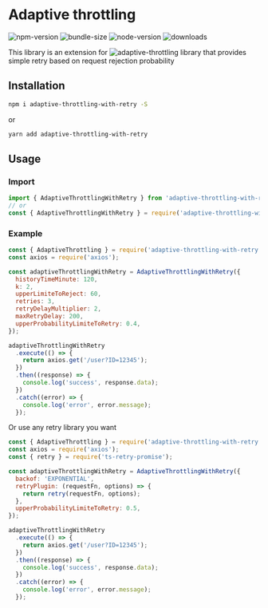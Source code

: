 # Adaptive throttling

![npm-version](https://img.shields.io/npm/v/adaptive-throttling-with-retry?style=flat-square) ![bundle-size](https://img.shields.io/bundlephobia/min/adaptive-throttling-with-retry?style=flat-square) ![node-version](https://img.shields.io/node/v/adaptive-throttling-with-retry?style=flat-square) ![downloads](https://img.shields.io/npm/dm/adaptive-throttling-with-retry?style=flat-square)

This library is an extension for ![adaptive-throttling](https://www.npmjs.com/package/adaptive-throttling) library that provides simple retry based on request rejection probability

## Installation

```bash
npm i adaptive-throttling-with-retry -S
```

or

```bash
yarn add adaptive-throttling-with-retry
```

## Usage

### Import

```javascript
import { AdaptiveThrottlingWithRetry } from 'adaptive-throttling-with-retry';
// or
const { AdaptiveThrottlingWithRetry } = require('adaptive-throttling-with-retry');
```

### Example

```javascript
const { AdaptiveThrottling } = require('adaptive-throttling-with-retry');
const axios = require('axios');

const adaptiveThrottlingWithRetry = AdaptiveThrottlingWithRetry({
  historyTimeMinute: 120,
  k: 2,
  upperLimiteToReject: 60,
  retries: 3,
  retryDelayMultiplier: 2,
  maxRetryDelay: 200,
  upperProbabilityLimiteToRetry: 0.4,
});

adaptiveThrottlingWithRetry
  .execute(() => {
    return axios.get('/user?ID=12345');
  })
  .then((response) => {
    console.log('success', response.data);
  })
  .catch((error) => {
    console.log('error', error.message);
  });
```

Or use any retry library you want

```javascript
const { AdaptiveThrottling } = require('adaptive-throttling-with-retry');
const axios = require('axios');
const { retry } = require('ts-retry-promise');

const adaptiveThrottlingWithRetry = AdaptiveThrottlingWithRetry({
  backof: 'EXPONENTIAL',
  retryPlugin: (requestFn, options) => {
    return retry(requestFn, options);
  },
  upperProbabilityLimiteToRetry: 0.5,
});

adaptiveThrottlingWithRetry
  .execute(() => {
    return axios.get('/user?ID=12345');
  })
  .then((response) => {
    console.log('success', response.data);
  })
  .catch((error) => {
    console.log('error', error.message);
  });
```
